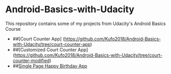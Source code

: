 # Android-Basics-with-Udacity
This repository contains some of my projects from Udacity's Android Basics Course
- ##[Court Counter App] (https://github.com/Kufo2018/Android-Basics-with-Udacity/tree/court-counter-app)
- ##[Customized Court Counter App] (https://github.com/Kufo2018/Android-Basics-with-Udacity/tree/court-counter-modified)
- ##[Single Page Happy Birthday App](https://github.com/Kufo2018/Android-Basics-with-Udacity/tree/happy-birthday-app)
